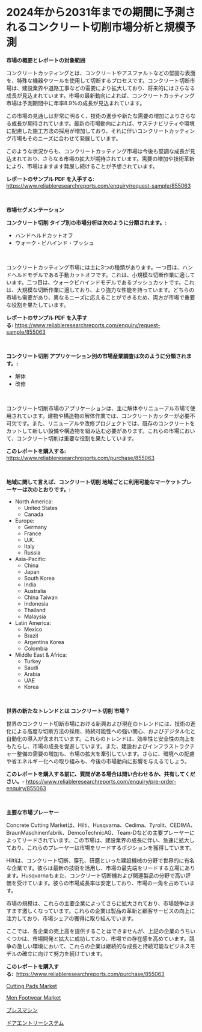 <p><h1>2024年から2031年までの期間に予測されるコンクリート切削市場分析と規模予測</h1></p><p><strong>市場の概要とレポートの対象範囲</strong></p>
<p><p>コンクリートカッティングとは、コンクリートやアスファルトなどの堅固な表面を、特殊な機器やツールを使用して切断するプロセスです。コンクリート切断市場は、建設業界や道路工事などの需要により拡大しており、将来的にはさらなる成長が見込まれています。市場の最新動向によれば、コンクリートカッティング市場は予測期間中に年率8.9%の成長が見込まれています。</p><p>この市場の見通しは非常に明るく、技術の進歩や新たな需要の増加によりさらなる成長が期待されています。最新の市場動向によれば、サステナビリティや環境に配慮した施工方法の採用が増加しており、それに伴いコンクリートカッティング市場もそのニーズに合わせて発展しています。</p><p>このような状況からも、コンクリートカッティング市場は今後も堅調な成長が見込まれており、さらなる市場の拡大が期待されています。需要の増加や技術革新により、市場はますます発展し続けることが予想されています。</p></p>
<p><strong>レポートのサンプル PDF を入手する:</strong> <a href="https://www.reliableresearchreports.com/enquiry/request-sample/855063">https://www.reliableresearchreports.com/enquiry/request-sample/855063</a></p>
<p>&nbsp;</p>
<p><strong>市場セグメンテーション</strong></p>
<p><strong>コンクリート切削 タイプ別の市場分析は次のように分類されます。:</strong></p>
<p><ul><li>ハンドヘルドカットオフ</li><li>ウォーク・ビハインド・プッシュ</li></ul></p>
<p>&nbsp;</p>
<p><p>コンクリートカッティング市場には主に3つの種類があります。一つ目は、ハンドヘルドモデルである手動カットオフです。これは、小規模な切断作業に適しています。二つ目は、ウォークビハインドモデルであるプッシュカットです。これは、大規模な切断作業に適しており、より強力な性能を持っています。どちらの市場も需要があり、異なるニーズに応えることができるため、両方が市場で重要な役割を果たしています。</p></p>
<p><strong>レポートのサンプル PDF を入手する:</strong>&nbsp;<a href="https://www.reliableresearchreports.com/enquiry/request-sample/855063">https://www.reliableresearchreports.com/enquiry/request-sample/855063</a></p>
<p>&nbsp;</p>
<p><strong> コンクリート切削 アプリケーション別の市場産業調査は次のように分類されます。:</strong></p>
<p><ul><li>解体</li><li>改修</li></ul></p>
<p>&nbsp;</p>
<p><p>コンクリート切削市場のアプリケーションは、主に解体やリニューアル市場で使用されています。建物や構造物の解体作業では、コンクリートカッターが必要不可欠です。また、リニューアルや改修プロジェクトでは、既存のコンクリートをカットして新しい設備や構造物を組み込む必要があります。これらの市場において、コンクリート切削は重要な役割を果たしています。</p></p>
<p><strong>このレポートを購入する:</strong>&nbsp; <a href="https://www.reliableresearchreports.com/purchase/855063">https://www.reliableresearchreports.com/purchase/855063</a></p>
<p>&nbsp;</p>
<p><strong>地域に関して言えば、コンクリート切削 地域ごとに利用可能なマーケットプレーヤーは次のとおりです。:</strong></p>
<p><ul>
    <li>
        North America:
        <ul>
            <li>United States</li>
            <li>Canada</li>
        </ul>
    </li>
    <li>
        Europe:
        <ul>
            <li>Germany</li>
            <li>France</li>
            <li>U.K.</li>
            <li>Italy</li>
            <li>Russia</li>
        </ul>
    </li>
    <li>
        Asia-Pacific:
        <ul>
            <li>China</li>
            <li>Japan</li>
            <li>South Korea</li>
            <li>India</li>
            <li>Australia</li>
            <li>China Taiwan</li>
            <li>Indonesia</li>
            <li>Thailand</li>
            <li>Malaysia</li>
        </ul>
    </li>
    <li>
        Latin America:
        <ul>
            <li>Mexico</li>
            <li>Brazil</li>
            <li>Argentina Korea</li>
            <li>Colombia</li>
        </ul>
    </li>
    <li>
        Middle East & Africa:
        <ul>
            <li>Turkey</li>
            <li>Saudi</li>
            <li>Arabia</li>
            <li>UAE</li>
            <li>Korea</li>
        </ul>
    </li>
    </ul></p>
<p>&nbsp;</p>
<p><strong>世界の新たなトレンドとは コンクリート切削 市場？</strong></p>
<p><p>世界のコンクリート切断市場における新興および現在のトレンドには、技術の進化による高度な切断方法の採用、持続可能性への強い関心、およびデジタル化と自動化の導入が含まれています。これらのトレンドは、効率性と安全性の向上をもたらし、市場の成長を促進しています。また、建設およびインフラストラクチャー整備の需要の増加も、市場の拡大を牽引しています。さらに、環境への配慮や省エネルギー化への取り組みも、今後の市場動向に影響を与えるでしょう。</p></p>
<p><strong>このレポートを購入する前に、質問がある場合は問い合わせるか、共有してください。</strong>- <a href="https://www.reliableresearchreports.com/enquiry/pre-order-enquiry/855063">https://www.reliableresearchreports.com/enquiry/pre-order-enquiry/855063</a></p>
<p>&nbsp;</p>
<p><strong>主要な市場プレーヤー</strong></p>
<p><p>Concrete Cutting Marketは、Hilti、Husqvarna、Cedima、Tyrolit、CEDIMA、BraunMaschinenfabrik、DemcoTechnicAG、Team-Dなどの主要プレーヤーによってリードされています。この市場は、建設業界の成長に伴い、急速に拡大しており、これらのプレーヤーは市場をリードするポジションを獲得しています。</p><p>Hiltiは、コンクリート切断、穿孔、研磨といった建設機械の分野で世界的に有名な企業です。彼らは最新の技術を活用し、市場の最先端をリードする立場にあります。Husqvarnaもまた、コンクリート切断機および関連製品の分野で高い評価を受けています。彼らの市場成長率は安定しており、市場の一角を占めています。</p><p>市場の規模は、これらの主要企業によってさらに拡大されており、市場競争はますます激しくなっています。これらの企業は製品の革新と顧客サービスの向上に注力しており、市場シェアの獲得に取り組んでいます。</p><p>ここでは、各企業の売上高を提供することはできませんが、上記の企業のうちいくつかは、市場開発と拡大に成功しており、市場での存在感を高めています。競争の激しい環境において、これらの企業は継続的な成長と持続可能なビジネスモデルの確立に向けて努力を続けています。</p></p>
<p><strong>このレポートを購入する:</strong>&nbsp;&nbsp;<a href="https://www.reliableresearchreports.com/purchase/855063">https://www.reliableresearchreports.com/purchase/855063</a></p>
<p><p><a href="https://github.com/lylyparadise/Market-Research-Report-List-2/blob/main/cutting-pads-market.md">Cutting Pads Market</a></p><p><a href="https://github.com/GroverBarry/Market-Research-Report-List-4/blob/main/men-footwear-market.md">Men Footwear Market</a></p><p><a href="https://github.com/ppmazlotr77499/Market-Research-Report-List-1/blob/main/88143653946.md">プレスマシン</a></p><p><a href="https://github.com/joaejkdzgyljvo6/Market-Research-Report-List-1/blob/main/81790193945.md">ドアエントリーシステム</a></p></p>